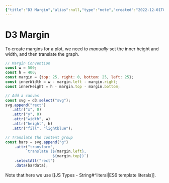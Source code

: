 ```yaml
---
{"title":"D3 Margin","alias":null,"type":"note","created":"2022-12-01T01:22:50","modified":"2022-12-01T20:53:33","dg-publish":true,"sup":["D3 Margin.md/d3"],"state":"done","permalink":"/d3-margin/","dgPassFrontmatter":true,"updated":"2022-12-01T20:53:33"}
---
```



# D3 Margin

To create margins for a plot, we need to *manually* set the inner height and width, and then translate the graph.

```js
// Margin Convention
const w = 500;
const h = 400;
const margin = {top: 25, right: 0, bottom: 25, left: 25};
const innerWidth = w - margin.left - margin.right;
const innerHeight = h - margin.top - margin.bottom;

// Add a canvas
const svg = d3.select("svg");
svg.append("rect")
   .attr("x", 0)
   .attr("y", 0)
   .attr("width", w)
   .attr("height", h)
   .attr("fill", "lightblue");

// Translate the content group
const bars = svg.append("g")
    .attr("transform",
         `translate (${margin.left},
                     ${margin.top})`)
    .selectAll("rect")
    .data(bardata);
```

Note that here we use [[JS Types - String#^literal\|ES6 template literals]].
